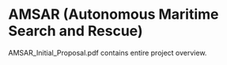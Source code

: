 # AMSAR (Autonomous Maritime Search and Rescue)

AMSAR_Initial_Proposal.pdf contains entire project overview. 
